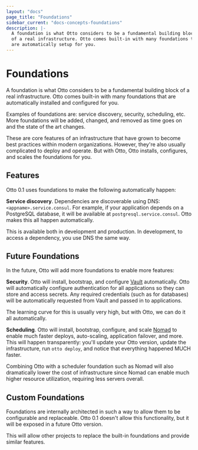 ```yaml
---
layout: "docs"
page_title: "Foundations"
sidebar_current: "docs-concepts-foundations"
description: |-
  A foundation is what Otto considers to be a fundamental building block
  of a real infrastructure. Otto comes built-in with many foundations that
  are automatically setup for you.
---
```


# Foundations

A foundation is what Otto considers to be a fundamental building block
of a real infrastructure. Otto comes built-in with many foundations that
are automatically installed and configured for you.

Examples of foundations are: service discovery, security, scheduling, etc.
More foundations will be added, changed, and removed as time goes on and
the state of the art changes.

These are core features of an infrastructure that have grown to become
best practices within modern organizations. However, they're also usually
complicated to deploy and operate. But with Otto, Otto installs, configures,
and scales the foundations for you.

## Features

Otto 0.1 uses foundations to make the following automatically happen:

**Service discovery**. Dependencies are discoverable using DNS:
`<appname>.service.consul`. For example, if your application depends on
a PostgreSQL database, it will be available at `postgresql.service.consul`.
Otto makes this all happen automatically.

This is available both in development and production. In development,
to access a dependency, you use DNS the same way.

## Future Foundations
<a id="future-foundations"></a>

In the future, Otto will add more foundations to enable more features:

**Security**. Otto will install, bootstrap, and configure
[Vault](https://www.vaultproject.io) automatically. Otto will automatically
configure authentication for all applications so they can store and
access secrets. Any required credentials (such as for databases) will be
automatically requested from Vault and passed in to applications.

The learning curve for this is usually very high, but with Otto, we can
do it all automatically.

**Scheduling**. Otto will install, bootstrap, configure, and scale
[Nomad](https://www.nomadproject.io) to enable much faster deploys,
auto-scaling, application failover, and more. This will happen transparently:
you'll update your Otto version, update the infrastructure, run
`otto deploy`, and notice that everything happened MUCH faster.

Combining Otto with a scheduler foundation such as Nomad will also
dramatically lower the cost of infrastructure since Nomad can enable
much higher resource utilization, requiring less servers overall.

## Custom Foundations

Foundations are internally architected in such a way to allow them to
be configurable and replaceable. Otto 0.1 doesn't allow this functionality,
but it will be exposed in a future Otto version.

This will allow other projects to replace the built-in foundations and
provide similar features.
